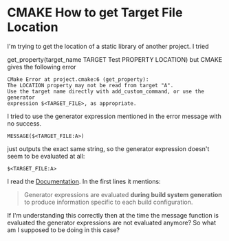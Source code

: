 CMAKE How to get Target File Location
================

I'm trying to get the location of a static library of another project. I tried

get_property(target_name TARGET Test PROPERTY LOCATION) but CMAKE gives the following error
    
    CMake Error at project.cmake:6 (get_property):
    The LOCATION property may not be read from target "A".
    Use the target name directly with add_custom_command, or use the generator
    expression $<TARGET_FILE>, as appropriate.

I tried to use the generator expression mentioned in the error message with no success. 

    MESSAGE($<TARGET_FILE:A>)

just outputs the exact same string, so the generator expression doesn't seem to be evaluated at all:

    $<TARGET_FILE:A>

I read the [Documentation](http://www.cmake.org/cmake/help/v3.0/manual/cmake-generator-expressions.7.html). In the first lines it mentions:

>   Generator expressions are evaluated **during build system generation** to produce 
    information specific to each build configuration.

If I'm understanding this correctly then at the time the message function is evaluated the generator expressions are not evaluated anymore? So what am I supposed to be doing in this case?
